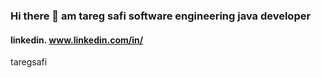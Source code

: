 ### Hi there 👋 am tareg safi software engineering java developer
   #### linkedin.  www.linkedin.com/in/
taregsafi
<!--
**taregjava/taregjava** is a ✨ _special_ ✨ repository because its `README.md` (this file) appears on your GitHub profile.

Here are some ideas to get you started:

- 🔭 I’m currently working on ecommerce app using spring boot
- 👯 I’m looking to collaborate on ...
- 🤔 I’m looking for help with ...
- 💬 Ask me about: www.linkedin.com/in/
taregsafi
- 📫 How to reach me: 00971558575376, 
- 😄 Pronouns: ...
- ⚡ Fun fact: ...
-->
